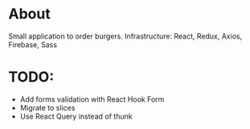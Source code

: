 # About

Small application to order burgers. Infrastructure: React, Redux, Axios, Firebase, Sass

# TODO:

- Add forms validation with React Hook Form
- Migrate to slices
- Use React Query instead of thunk
